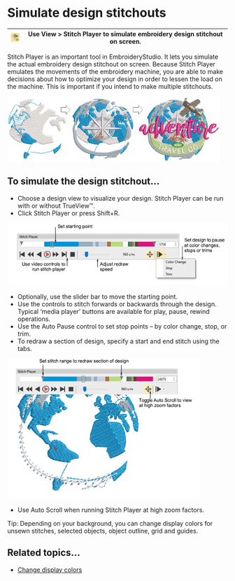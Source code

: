 # Simulate design stitchouts

| ![StitchPlayer.png](assets/StitchPlayer.png) | Use View > Stitch Player to simulate embroidery design stitchout on screen. |
| -------------------------------------------- | --------------------------------------------------------------------------- |

Stitch Player is an important tool in EmbroideryStudio. It lets you simulate the actual embroidery design stitchout on screen. Because Stitch Player emulates the movements of the embroidery machine, you are able to make decisions about how to optimize your design in order to lessen the load on the machine. This is important if you intend to make multiple stitchouts.

![view00073.png](assets/view00073.png)

## To simulate the design stitchout...

- Choose a design view to visualize your design. Stitch Player can be run with or without TrueView™.
- Click Stitch Player or press Shift+R.

![StitchPlayer00076.png](assets/StitchPlayer00076.png)

- Optionally, use the slider bar to move the starting point.
- Use the controls to stitch forwards or backwards through the design. Typical ‘media player’ buttons are available for play, pause, rewind operations.
- Use the Auto Pause control to set stop points – by color change, stop, or trim.
- To redraw a section of design, specify a start and end stitch using the tabs.

![view00079.png](assets/view00079.png)

- Use Auto Scroll when running Stitch Player at high zoom factors.

Tip: Depending on your background, you can change display colors for unsewn stitches, selected objects, object outline, grid and guides.

## Related topics...

- [Change display colors](Change_display_colors)
